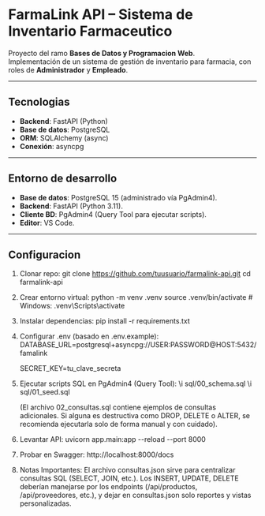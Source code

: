 # FarmaLink API – Sistema de Inventario Farmaceutico

Proyecto del ramo **Bases de Datos y Programacion Web**.  
Implementación de un sistema de gestión de inventario para farmacia, con roles de **Administrador** y **Empleado**.

---

## Tecnologias

- **Backend**: FastAPI (Python)
- **Base de datos**: PostgreSQL
- **ORM**: SQLAlchemy (async)
- **Conexión**: asyncpg

---

## Entorno de desarrollo

- **Base de datos**: PostgreSQL 15 (administrado vía PgAdmin4).
- **Backend**: FastAPI (Python 3.11).
- **Cliente BD**: PgAdmin4 (Query Tool para ejecutar scripts).
- **Editor**: VS Code.

---

## Configuracion

1. Clonar repo:
   git clone https://github.com/tuusuario/farmalink-api.git
   cd farmalink-api

2. Crear entorno virtual:
   python -m venv .venv
   source .venv/bin/activate # Windows: .venv\Scripts\activate

3. Instalar dependencias:
   pip install -r requirements.txt

4. Configurar .env (basado en .env.example):
   DATABASE_URL=postgresql+asyncpg://USER:PASSWORD@HOST:5432/famalink

   SECRET_KEY=tu_clave_secreta

6. Ejecutar scripts SQL en PgAdmin4 (Query Tool):
   \i sql/00_schema.sql
   \i sql/01_seed.sql

   (El archivo 02_consultas.sql contiene ejemplos de consultas adicionales.
   Si alguna es destructiva como DROP, DELETE o ALTER,
   se recomienda ejecutarla solo de forma manual y con cuidado).

7. Levantar API:
   uvicorn app.main:app --reload --port 8000

8. Probar en Swagger:
   http://localhost:8000/docs

9. Notas Importantes:
   El archivo consultas.json sirve para centralizar consultas SQL
   (SELECT, JOIN, etc.).
   Los INSERT, UPDATE, DELETE deberían manejarse por los endpoints
   (/api/productos, /api/proveedores, etc.),
   y dejar en consultas.json solo reportes y vistas personalizadas.
